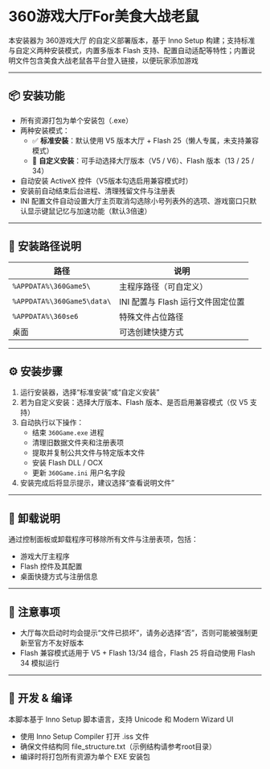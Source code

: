 # 360游戏大厅For美食大战老鼠

本安装器为 360游戏大厅 的自定义部署版本，基于 Inno Setup 构建；支持标准与自定义两种安装模式，内置多版本 Flash 支持、配置自动适配等特性；内置说明文件包含美食大战老鼠各平台登入链接，以便玩家添加游戏

---

## 📦 安装功能

- 所有资源打包为单个安装包（.exe）
- 两种安装模式：
  - ✅ **标准安装**：默认使用 V5 版本大厅 + Flash 25（懒人专属，未支持兼容模式）
  - 🔧 **自定义安装**：可手动选择大厅版本（V5 / V6）、Flash 版本（13 / 25 / 34）
- 自动安装 ActiveX 控件（V5版本勾选启用兼容模式时）
- 安装前自动结束后台进程、清理残留文件与注册表
- INI 配置文件自动设置大厅主页取消勾选除小号列表外的选项、游戏窗口只默认显示键鼠记忆与加速功能（默认3倍速）

---

## 📂 安装路径说明

| 路径 | 说明 |
|------|------|
| `%APPDATA%\360Game5\` | 主程序路径（可自定义） |
| `%APPDATA%\360Game5\data\` | INI 配置与 Flash 运行文件固定位置 |
| `%APPDATA%\360se6` | 特殊文件占位路径 |
| 桌面 | 可选创建快捷方式 |

---

## ⚙️ 安装步骤

1. 运行安装器，选择“标准安装”或“自定义安装”
2. 若为自定义安装：选择大厅版本、Flash 版本、是否启用兼容模式（仅 V5 支持）
3. 自动执行以下操作：
   - 结束 `360Game.exe` 进程
   - 清理旧数据文件夹和注册表项
   - 提取并复制公共文件与特定版本文件
   - 安装 Flash DLL / OCX
   - 更新 `360Game.ini` 用户名字段
4. 安装完成后将显示提示，建议选择“查看说明文件”

---

## 🔁 卸载说明

通过控制面板或卸载程序可移除所有文件与注册表项，包括：

- 游戏大厅主程序
- Flash 控件及其配置
- 桌面快捷方式与注册信息

---

## 🚫 注意事项

- 大厅每次启动时均会提示“文件已损坏”，请务必选择“否”，否则可能被强制更新至官方不友好版本
- Flash 兼容模式适用于 V5 + Flash 13/34 组合，Flash 25 将自动使用 Flash 34 模拟运行

---

## 🧪 开发 & 编译

本脚本基于 Inno Setup 脚本语言，支持 Unicode 和 Modern Wizard UI
- 使用 Inno Setup Compiler 打开 .iss 文件
- 确保文件结构同 file_structure.txt（示例结构请参考root目录）
- 编译时将打包所有资源为单个 EXE 安装包
